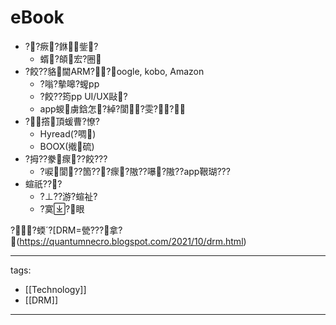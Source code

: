 ﻿---
layout: default
---

# eBook


* ??瘚?銝鈭?
  * 蝑?頧宏?圈
* ?餃??貉閫ΑRM??oogle, kobo, Amazon
  * ?嗡?摰嗥?蝬pp
  * ?餃??筠pp UI/UX敺?
  * app蝬虜鋡怎?綽?閬?雯??
* ?撘頂蝯曹?憭?
  * Hyread(?啁)
  * BOOX(撠硫)
* ?拇??豢瘝??餃???
  * ?唳閬??箇???瘝?隞??嚗?隞??app鞎瑚???
* 蝖祇???
  * ?⊥??游?蝖祉?
  * ?寞?眼


??蝡?[DRM=甇???拿?(https://quantumnecro.blogspot.com/2021/10/drm.html)

---
tags:
  - [[Technology]]
  - [[DRM]]
  
---
